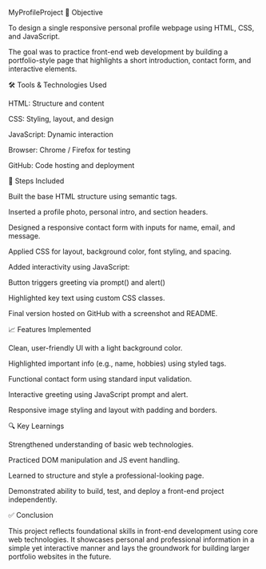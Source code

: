 MyProfileProject
🎯 Objective

To design a single responsive personal profile webpage using HTML, CSS, and JavaScript.

The goal was to practice front-end web development by building a portfolio-style page that highlights a short introduction, contact form, and interactive elements.

🛠 Tools & Technologies Used

HTML: Structure and content

CSS: Styling, layout, and design

JavaScript: Dynamic interaction

Browser: Chrome / Firefox for testing

GitHub: Code hosting and deployment

🔄 Steps Included

Built the base HTML structure using semantic tags.

Inserted a profile photo, personal intro, and section headers.

Designed a responsive contact form with inputs for name, email, and message.

Applied CSS for layout, background color, font styling, and spacing.

Added interactivity using JavaScript:

Button triggers greeting via prompt() and alert()

Highlighted key text using custom CSS classes.

Final version hosted on GitHub with a screenshot and README.

📈 Features Implemented

Clean, user-friendly UI with a light background color.

Highlighted important info (e.g., name, hobbies) using styled tags.

Functional contact form using standard input validation.

Interactive greeting using JavaScript prompt and alert.

Responsive image styling and layout with padding and borders.

🔍 Key Learnings

Strengthened understanding of basic web technologies.

Practiced DOM manipulation and JS event handling.

Learned to structure and style a professional-looking page.

Demonstrated ability to build, test, and deploy a front-end project independently.

✅ Conclusion

This project reflects foundational skills in front-end development using core web technologies. It showcases personal and professional information in a simple yet interactive manner and lays the groundwork for building larger portfolio websites in the future.
